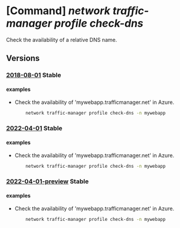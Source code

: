 # [Command] _network traffic-manager profile check-dns_

Check the availability of a relative DNS name.

## Versions

### [2018-08-01](/Resources/mgmt-plane/L3Byb3ZpZGVycy9taWNyb3NvZnQubmV0d29yay9jaGVja3RyYWZmaWNtYW5hZ2VybmFtZWF2YWlsYWJpbGl0eQ==/2018-08-01.xml) **Stable**

<!-- mgmt-plane /providers/microsoft.network/checktrafficmanagernameavailability 2018-08-01 -->

#### examples

- Check the availability of 'mywebapp.trafficmanager.net' in Azure.
    ```bash
        network traffic-manager profile check-dns -n mywebapp
    ```

### [2022-04-01](/Resources/mgmt-plane/L3Byb3ZpZGVycy9taWNyb3NvZnQubmV0d29yay9jaGVja3RyYWZmaWNtYW5hZ2VybmFtZWF2YWlsYWJpbGl0eQ==/2022-04-01.xml) **Stable**

<!-- mgmt-plane /providers/microsoft.network/checktrafficmanagernameavailability 2022-04-01 -->

#### examples

- Check the availability of 'mywebapp.trafficmanager.net' in Azure.
    ```bash
        network traffic-manager profile check-dns -n mywebapp
    ```

### [2022-04-01-preview](/Resources/mgmt-plane/L3Byb3ZpZGVycy9taWNyb3NvZnQubmV0d29yay9jaGVja3RyYWZmaWNtYW5hZ2VybmFtZWF2YWlsYWJpbGl0eQ==/2022-04-01-preview.xml) **Stable**

<!-- mgmt-plane /providers/microsoft.network/checktrafficmanagernameavailability 2022-04-01-preview -->

#### examples

- Check the availability of 'mywebapp.trafficmanager.net' in Azure.
    ```bash
        network traffic-manager profile check-dns -n mywebapp
    ```
